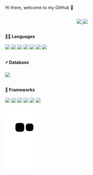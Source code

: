 Hi there, welcome to my GitHub 👋


##




<div align="center">
  <a href="https://github.com/cesarmartins1245">
    <img height="180em" src="https://github-readme-stats-git-masterrstaa-rickstaa.vercel.app/api?username=cesarmartins1245&show_icons=true&theme=dark&include_all_commits=true&count_private=true&cache_seconds=1800"/>
    <img height="180em" src="https://github-readme-stats-git-masterrstaa-rickstaa.vercel.app/api/top-langs/?username=cesarmartins1245&layout=compact&langs_count=7&theme=dark&cache_seconds=1800"/>
  </a>
</div>


  

##

  
#### :woman_technologist: Languages
  
<div>
  <img src="https://img.shields.io/badge/HTML5-E34F26?style=for-the-badge&logo=html5&logoColor=white" /> 
  <img src="https://img.shields.io/badge/CSS3-1572B6?style=for-the-badge&logo=css3&logoColor=white" /> 
  <img src="https://img.shields.io/badge/JavaScript-F7DF1E?style=for-the-badge&logo=javascript&logoColor=black" /> 
  <img src="https://img.shields.io/badge/Dart-0175C2?style=for-the-badge&logo=dart&logoColor=white" /> 
  <img src="https://img.shields.io/badge/Python-3776AB?style=for-the-badge&logo=python&logoColor=white" />
  <img src="https://img.shields.io/badge/C-00599C?style=for-the-badge&logo=c&logoColor=white" /> 
  <img src="https://img.shields.io/badge/Java-ED8B00?style=for-the-badge&logo=java&logoColor=white"/>
</div>
  
##

#### :zap: Database 
<div>
  <img src="https://img.shields.io/badge/MySQL-00000F?style=for-the-badge&logo=mysql&logoColor=white" />
</div>
  
##

#### :iphone: Frameworks
<div>
  <img src="https://img.shields.io/badge/Flutter-02569B?style=for-the-badge&logo=flutter&logoColor=white" />
  <img src="https://img.shields.io/badge/Node.js-43853D?style=for-the-badge&logo=node.js&logoColor=white" /> 
  <img src="https://img.shields.io/badge/npm-CB3837?style=for-the-badge&logo=npm&logoColor=white" />
  <img src="https://img.shields.io/badge/React-20232A?style=for-the-badge&logo=react&logoColor=61DAFB" />
  <img src="https://img.shields.io/badge/Git-F05032?style=for-the-badge&logo=git&logoColor=white" /> 
  <img src="https://img.shields.io/badge/React_Native-20232A?style=for-the-badge&logo=react&logoColor=61DAFB" />
</div>
  
##
  
![Snake animation](https://github.com/cesarmartins1245/cesarmartins1245/blob/output/github-contribution-grid-snake.svg)
  
